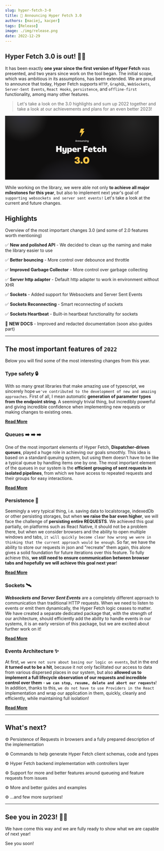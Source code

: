 ```yaml
---
slug: hyper-fetch-3-0
title: 🎉 Announcing Hyper Fetch 3.0
authors: [maciej, kacper]
tags: [Release]
image: ./img/release.png
date: 2022-12-29
---
```


## Hyper Fetch 3.0 is out! 🎉🎉

It has been exactly **one year since the first version of Hyper Fetch** was presented, and two years since work on the
tool began. The initial scope, which was ambitious in its assumptions, has been extended. We are proud to announce that
today, Hyper Fetch supports `HTTP`, `GraphQL`, `WebSockets`, `Server-Sent Events`, `React Hooks`, `persistence`, and
`offline-first` functionality, among many other features.

> Let's take a look on the 3.0 highlights and sum up 2022 together and take a look at our achievements and plans for an
> even better 2023!

![Hyper Fetch 3.0](./img/release.png)

<!--truncate-->

While working on the library, we were able not only **to achieve all major milestones for this year**, but also to
implement next year's goal of `supporting websockets and server sent events!` Let's take a look at the current and
future changes.

## Highlights

Overview of the most important changes 3.0 (and some of 2.0 features worth mentioning)

✅ **New and polished API** - We decided to clean up the naming and make the library easier to use

✅ **Better bouncing** - More control over debounce and throttle

✅ **Improved Garbage Collector** - More control over garbage collecting

✅ **Server http adapter** - Default http adapter to work in environment without XHR

✅ **Sockets** - Added support for Websockets and Server Sent Events

✅ **Sockets Reconnecting** - Smart reconnecting of sockets

✅ **Sockets Heartbeat** - Built-in heartbeat functionality for sockets

🎊 **NEW DOCS** - Improved and redacted documentation (soon also guides part)

---

## The most important features of `2022`

Below you will find some of the most interesting changes from this year.

### Type safety 🔒

With so many great libraries that make amazing use of typescript, we sincerely hope
`we've contributed to the development of new and amazing approaches`. First of all, I mean automatic **generation of
parameter types from the endpoint string**. A seemingly trivial thing, but incredibly powerful and giving incredible
confidence when implementing new requests or making changes to existing ones.

[**Read More**](/docs/guides/Typescript/Global_Error)

### Queues ➡️ ➡️ ➡️

One of the most important elements of Hyper Fetch, **Dispatcher-driven queues**, played a huge role in achieving our
goals smoothly. This idea is based on a standard queuing system, but using them doesn't have to be like a typical queue
by handling items one by one. The most important element of the queues in our system is the **efficient grouping of sent
requests in isolated pipelines**, from which we have access to repeated requests and their groups for easy interactions.

[**Read More**](/docs/guides/Advanced/Queueing)

### Persistence 💎

Seemingly a very typical thing, i.e. saving data to localstorage, indexedDb or other persisting storages, but when **we
raise the bar even higher**, we will face the challenge of **persisting entire REQUESTS**. We achieved this goal
partially, on platforms such as React Native, it should not be a problem there, but when we consider browsers and the
ability to open multiple windows and tabs,
`it will quickly become clear how wrong we were in thinking that the current approach would be enough`. So far, we have
the ability to store our requests in json and "recreate" them again, this alone gives a solid foundation for future
iterations over this feature. To fully achieve this, **we still need to ensure communication between browser tabs and
hopefully we will achieve this goal next year**!

[**Read More**](/docs/guides/Advanced/Persistence)

### Sockets 🛰️

**_Websockets and Server Sent Events_** are a completely different approach to communication than traditional HTTP
requests. When we need to listen to events or emit them dynamically, the Hyper Fetch logic ceases to matter. We have
created a separate dedicated package that, with the strength of our architecture, should efficiently add the ability to
handle events in our systems, it is an early version of this package, but we are excited about further work on it!

[**Read More**](/docs/documentation/Sockets/Overview)

### Events Architecture ✨

At first, `we were not sure about basing our logic on events`, but in the end **it turned out to be a hit**, because it
not only facilitated our access to data from various dispersed places in our system, but also **allowed us to implement
a full lifecycle observation of our requests and incredible control over them** -
**`we can stop, resume, delete and abort our requests`**! In addition, thanks to this,
`we do not have to use Providers in the React` implementation and wrap our application in them, quickly, cleanly and
efficiently, while maintaining full isolation!

[**Read More**](/docs/documentation/Core/Overview#full-flow)

---

## What's next?

⚙️ Persistence of Requests in browsers and a fully prepared description of the implementation

⚙️ Commands to help generate Hyper Fetch client schemas, code and types

⚙️ Hyper Fetch backend implementation with controllers layer

⚙️ Support for more and better features around queueing and feature requests from issues

⚙️ More and better guides and examples

⚙️ ...and few more surprises!

---

## See you in 2023! 🎉🎉

We have come this way and we are fully ready to show what we are capable of next year!

See you soon!
